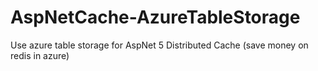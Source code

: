 # AspNetCache-AzureTableStorage
Use azure table storage for AspNet 5 Distributed Cache (save money on redis in azure)
